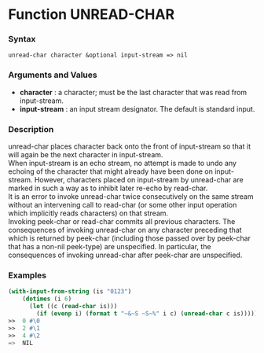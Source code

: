 <!-- Generated on 05/10/2020 by https://github.com/anto2oo/clhs-evolved -->

# Function UNREAD-CHAR

### Syntax
`unread-char character &optional input-stream => nil`  


### Arguments and Values
- **character** : a character; must be the last character that was read from input-stream.   
- **input-stream** : an input stream designator. The default is standard input.   


### Description
unread-char places character back onto the front of input-stream so that it will again be the next character in input-stream.  
 When input-stream is an echo stream, no attempt is made to undo any echoing of the character that might already have been done on input-stream. However, characters placed on input-stream by unread-char are marked in such a way as to inhibit later re-echo by read-char.  
It is an error to invoke unread-char twice consecutively on the same stream without an intervening call to read-char (or some other input operation which implicitly reads characters) on that stream.  
 Invoking peek-char or read-char commits all previous characters. The consequences of invoking unread-char on any character preceding that which is returned by peek-char (including those passed over by peek-char that has a non-nil peek-type) are unspecified. In particular, the consequences of invoking unread-char after peek-char are unspecified.



### Examples
```lisp 
(with-input-from-string (is "0123")
    (dotimes (i 6)
      (let ((c (read-char is)))
        (if (evenp i) (format t "~&~S ~S~%" i c) (unread-char c is)))))
>>  0 #\0
>>  2 #\1
>>  4 #\2
=>  NIL
```
